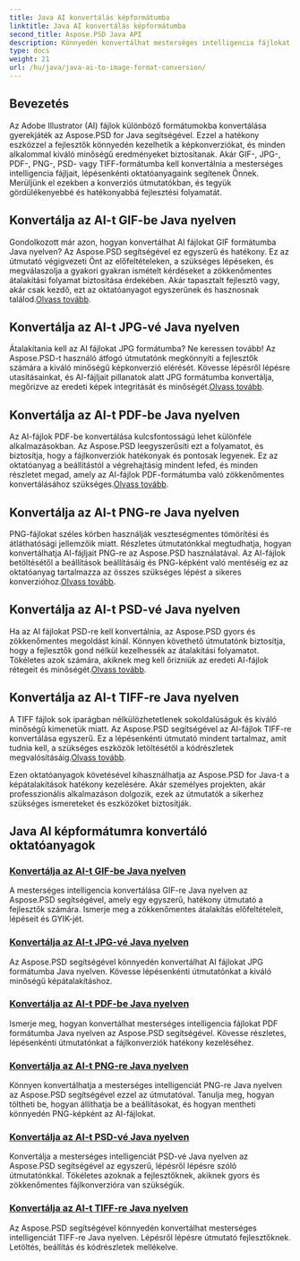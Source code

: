 ```yaml
---
title: Java AI konvertálás képformátumba
linktitle: Java AI konvertálás képformátumba
second_title: Aspose.PSD Java API
description: Könnyedén konvertálhat mesterséges intelligencia fájlokat különböző formátumokba Java nyelven az Aspose.PSD segítségével. Kövesse átfogó útmutatóinkat a zökkenőmentes, kiváló minőségű képkonverzióhoz.
type: docs
weight: 21
url: /hu/java/java-ai-to-image-format-conversion/
---
```


## Bevezetés

Az Adobe Illustrator (AI) fájlok különböző formátumokba konvertálása gyerekjáték az Aspose.PSD for Java segítségével. Ezzel a hatékony eszközzel a fejlesztők könnyedén kezelhetik a képkonverziókat, és minden alkalommal kiváló minőségű eredményeket biztosítanak. Akár GIF-, JPG-, PDF-, PNG-, PSD- vagy TIFF-formátumba kell konvertálnia a mesterséges intelligencia fájljait, lépésenkénti oktatóanyagaink segítenek Önnek. Merüljünk el ezekben a konverziós útmutatókban, és tegyük gördülékenyebbé és hatékonyabbá fejlesztési folyamatát.

## Konvertálja az AI-t GIF-be Java nyelven
 Gondolkozott már azon, hogyan konvertálhat AI fájlokat GIF formátumba Java nyelven? Az Aspose.PSD segítségével ez egyszerű és hatékony. Ez az útmutató végigvezeti Önt az előfeltételeken, a szükséges lépéseken, és megválaszolja a gyakori gyakran ismételt kérdéseket a zökkenőmentes átalakítási folyamat biztosítása érdekében. Akár tapasztalt fejlesztő vagy, akár csak kezdő, ezt az oktatóanyagot egyszerűnek és hasznosnak találod.[Olvass tovább](./convert-ai-to-gif/).

## Konvertálja az AI-t JPG-vé Java nyelven
Átalakítania kell az AI fájlokat JPG formátumba? Ne keressen tovább! Az Aspose.PSD-t használó átfogó útmutatónk megkönnyíti a fejlesztők számára a kiváló minőségű képkonverzió elérését. Kövesse lépésről lépésre utasításainkat, és AI-fájljait pillanatok alatt JPG formátumba konvertálja, megőrizve az eredeti képek integritását és minőségét.[Olvass tovább](./convert-ai-to-jpg/).

## Konvertálja az AI-t PDF-be Java nyelven
 Az AI-fájlok PDF-be konvertálása kulcsfontosságú lehet különféle alkalmazásokban. Az Aspose.PSD leegyszerűsíti ezt a folyamatot, és biztosítja, hogy a fájlkonverziók hatékonyak és pontosak legyenek. Ez az oktatóanyag a beállítástól a végrehajtásig mindent lefed, és minden részletet megad, amely az AI-fájlok PDF-formátumba való zökkenőmentes konvertálásához szükséges.[Olvass tovább](./convert-ai-to-pdf/).

## Konvertálja az AI-t PNG-re Java nyelven
 PNG-fájlokat széles körben használják veszteségmentes tömörítési és átláthatósági jellemzőik miatt. Részletes útmutatónkkal megtudhatja, hogyan konvertálhatja AI-fájljait PNG-re az Aspose.PSD használatával. Az AI-fájlok betöltésétől a beállítások beállításáig és PNG-képként való mentéséig ez az oktatóanyag tartalmazza az összes szükséges lépést a sikeres konverzióhoz.[Olvass tovább](./convert-ai-to-png/).

## Konvertálja az AI-t PSD-vé Java nyelven
 Ha az AI fájlokat PSD-re kell konvertálnia, az Aspose.PSD gyors és zökkenőmentes megoldást kínál. Könnyen követhető útmutatónk biztosítja, hogy a fejlesztők gond nélkül kezelhessék az átalakítási folyamatot. Tökéletes azok számára, akiknek meg kell őrizniük az eredeti AI-fájlok rétegeit és minőségét.[Olvass tovább](./convert-ai-to-psd/).

## Konvertálja az AI-t TIFF-re Java nyelven
 A TIFF fájlok sok iparágban nélkülözhetetlenek sokoldalúságuk és kiváló minőségű kimenetük miatt. Az Aspose.PSD segítségével az AI-fájlok TIFF-re konvertálása egyszerű. Ez a lépésenkénti útmutató mindent tartalmaz, amit tudnia kell, a szükséges eszközök letöltésétől a kódrészletek megvalósításáig.[Olvass tovább](./convert-ai-to-tiff/).

Ezen oktatóanyagok követésével kihasználhatja az Aspose.PSD for Java-t a képátalakítások hatékony kezelésére. Akár személyes projekten, akár professzionális alkalmazáson dolgozik, ezek az útmutatók a sikerhez szükséges ismereteket és eszközöket biztosítják.

## Java AI képformátumra konvertáló oktatóanyagok
### [Konvertálja az AI-t GIF-be Java nyelven](./convert-ai-to-gif/)
A mesterséges intelligencia konvertálása GIF-re Java nyelven az Aspose.PSD segítségével, amely egy egyszerű, hatékony útmutató a fejlesztők számára. Ismerje meg a zökkenőmentes átalakítás előfeltételeit, lépéseit és GYIK-jét.
### [Konvertálja az AI-t JPG-vé Java nyelven](./convert-ai-to-jpg/)
Az Aspose.PSD segítségével könnyedén konvertálhat AI fájlokat JPG formátumba Java nyelven. Kövesse lépésenkénti útmutatónkat a kiváló minőségű képátalakításhoz.
### [Konvertálja az AI-t PDF-be Java nyelven](./convert-ai-to-pdf/)
Ismerje meg, hogyan konvertálhat mesterséges intelligencia fájlokat PDF formátumba Java nyelven az Aspose.PSD segítségével. Kövesse részletes, lépésenkénti útmutatónkat a fájlkonverziók hatékony kezeléséhez.
### [Konvertálja az AI-t PNG-re Java nyelven](./convert-ai-to-png/)
Könnyen konvertálhatja a mesterséges intelligenciát PNG-re Java nyelven az Aspose.PSD segítségével ezzel az útmutatóval. Tanulja meg, hogyan töltheti be, hogyan állíthatja be a beállításokat, és hogyan mentheti könnyedén PNG-képként az AI-fájlokat.
### [Konvertálja az AI-t PSD-vé Java nyelven](./convert-ai-to-psd/)
Konvertálja a mesterséges intelligenciát PSD-vé Java nyelven az Aspose.PSD segítségével az egyszerű, lépésről lépésre szóló útmutatónkkal. Tökéletes azoknak a fejlesztőknek, akiknek gyors és zökkenőmentes fájlkonverzióra van szükségük.
### [Konvertálja az AI-t TIFF-re Java nyelven](./convert-ai-to-tiff/)
Az Aspose.PSD segítségével könnyedén konvertálhat mesterséges intelligenciát TIFF-re Java nyelven. Lépésről lépésre útmutató fejlesztőknek. Letöltés, beállítás és kódrészletek mellékelve.
